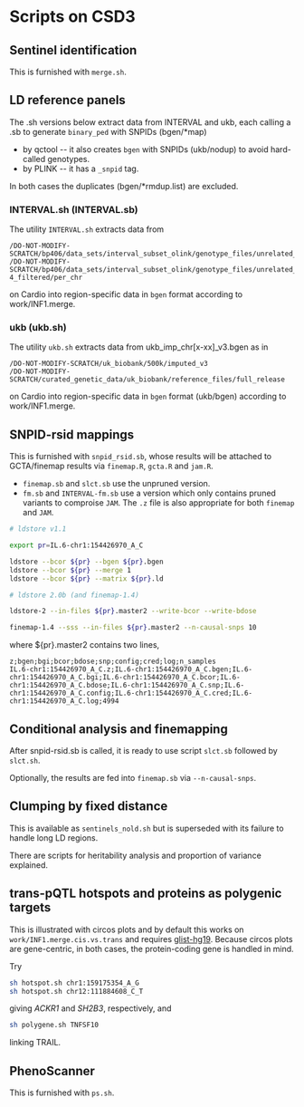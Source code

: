 # Scripts on CSD3

## Sentinel identification

This is furnished with `merge.sh`.

## LD reference panels

The .sh versions below extract data from INTERVAL and ukb, each calling a .sb to generate `binary_ped` with SNPIDs (bgen/*map)
* by qctool -- it also creates `bgen` with SNPIDs (ukb/nodup) to avoid hard-called genotypes.
* by PLINK -- it has a `_snpid` tag.

In both cases the duplicates (bgen/*rmdup.list) are excluded.

### INTERVAL.sh (INTERVAL.sb)

The utility `INTERVAL.sh` extracts data from  
```
/DO-NOT-MODIFY-SCRATCH/bp406/data_sets/interval_subset_olink/genotype_files/unrelated_4994_pihat_0.1875_autosomal_typed_only
/DO-NOT-MODIFY-SCRATCH/bp406/data_sets/interval_subset_olink/genotype_files/unrelated_4994_pihat_0.1875_autosomal_imputed_info_0.4_phwe_1e-4_filtered/per_chr
```
on Cardio into region-specific data in `bgen` format according to work/INF1.merge.

### ukb (ukb.sh)

The utility `ukb.sh` extracts data from ukb_imp_chr[x-xx]_v3.bgen as in
```
/DO-NOT-MODIFY-SCRATCH/uk_biobank/500k/imputed_v3
/DO-NOT-MODIFY-SCRATCH/curated_genetic_data/uk_biobank/reference_files/full_release
```
on Cardio into region-specific data in `bgen` format (ukb/bgen) according to work/INF1.merge.

## SNPID-rsid mappings

This is furnished with `snpid_rsid.sb`, whose results will be attached to GCTA/finemap results via `finemap.R`, `gcta.R` and `jam.R`.

* `finemap.sb` and `slct.sb` use the unpruned version.
* `fm.sb` and `INTERVAL-fm.sb` use a version which only contains pruned variants to comproise `JAM`. The `.z` file is also appropriate for both `finemap` and `JAM`.
```bash
# ldstore v1.1

export pr=IL.6-chr1:154426970_A_C

ldstore --bcor ${pr} --bgen ${pr}.bgen
ldstore --bcor ${pr} --merge 1
ldstore --bcor ${pr} --matrix ${pr}.ld

# ldstore 2.0b (and finemap-1.4)

ldstore-2 --in-files ${pr}.master2 --write-bcor --write-bdose

finemap-1.4 --sss --in-files ${pr}.master2 --n-causal-snps 10
```
where ${pr}.master2 contains two lines,
```
z;bgen;bgi;bcor;bdose;snp;config;cred;log;n_samples
IL.6-chr1:154426970_A_C.z;IL.6-chr1:154426970_A_C.bgen;IL.6-chr1:154426970_A_C.bgi;IL.6-chr1:154426970_A_C.bcor;IL.6-chr1:154426970_A_C.bdose;IL.6-chr1:154426970_A_C.snp;IL.6-chr1:154426970_A_C.config;IL.6-chr1:154426970_A_C.cred;IL.6-chr1:154426970_A_C.log;4994
```

## Conditional analysis and finemapping

After snpid-rsid.sb is called, it is ready to use script `slct.sb` followed by `slct.sh`.

Optionally, the results are fed into `finemap.sb` via `--n-causal-snps`.

## Clumping by fixed distance

This is available as `sentinels_nold.sh` but is superseded with its failure to handle long LD regions.

There are scripts for heritability analysis and proportion of variance explained.

## trans-pQTL hotspots and proteins as polygenic targets

This is illustrated with circos plots and by default this works on `work/INF1.merge.cis.vs.trans` and requires [glist-hg19](glist-hg19).
Because circos plots are gene-centric, in both cases, the protein-coding gene is handled in mind.

Try
```bash
sh hotspot.sh chr1:159175354_A_G
sh hotspot.sh chr12:111884608_C_T
```
giving *ACKR1* and *SH2B3*, respectively, and
```bash
sh polygene.sh TNFSF10
```
linking TRAIL.

## PhenoScanner

This is furnished with `ps.sh`.
